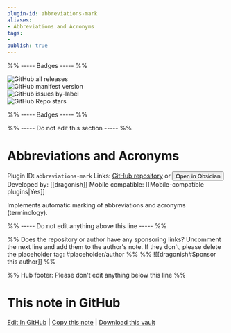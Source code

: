 ```yaml
---
plugin-id: abbreviations-mark
aliases:
- Abbreviations and Acronyms
tags: 
- 
publish: true
---
```


%% ----- Badges ----- %%

![GitHub all releases](https://img.shields.io/github/downloads/dragonish/obsidian-abbreviations/total?color=573E7A&logo=github&style=for-the-badge)   
![GitHub manifest version](https://img.shields.io/github/manifest-json/v/dragonish/obsidian-abbreviations?color=573E7A&logo=github&style=for-the-badge)   
![GitHub issues by-label](https://img.shields.io/github/issues/dragonish/obsidian-abbreviations/help%20wanted?color=573E7A&logo=github&style=for-the-badge)   
![GitHub Repo stars](https://img.shields.io/github/stars/dragonish/obsidian-abbreviations?color=573E7A&logo=github&style=for-the-badge)

%% ----- Badges ----- %%

%% ----- Do not edit this section ----- %%

# Abbreviations and Acronyms

Plugin ID: `abbreviations-mark`
Links: [GitHub repository](https://github.com/dragonish/obsidian-abbreviations) or [<button id=HH>Open in Obsidian</button>](obsidian://show-plugin?id=abbreviations-mark)
Developed by: [[dragonish]]
Mobile compatible: [[Mobile-compatible plugins|Yes]]

Implements automatic marking of abbreviations and acronyms (terminology).

%% ----- Do not edit anything above this line ----- %% 

%% Does the repository or author have any sponsoring links? Uncomment the next line and add them to the author's note. If they don't, please delete the placeholder tag: #placeholder/author %%
%% ![[dragonish#Sponsor this author]] %%

%% Hub footer: Please don't edit anything below this line %%

# This note in GitHub

<span class="git-footer">[Edit In GitHub](https://github.dev/obsidian-community/obsidian-hub/blob/main/02%20-%20Community%20Expansions/02.05%20All%20Community%20Expansions/Plugins/abbreviations-mark.md "git-hub-edit-note") | [Copy this note](https://raw.githubusercontent.com/obsidian-community/obsidian-hub/main/02%20-%20Community%20Expansions/02.05%20All%20Community%20Expansions/Plugins/abbreviations-mark.md "git-hub-copy-note") | [Download this vault](https://github.com/obsidian-community/obsidian-hub/archive/refs/heads/main.zip "git-hub-download-vault") </span>
